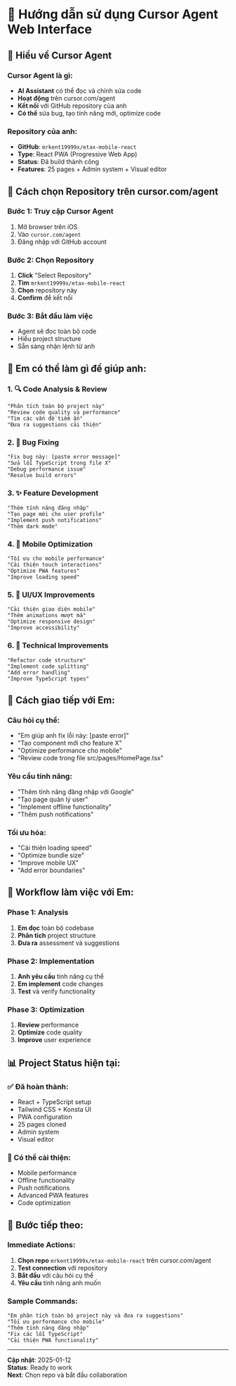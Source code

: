 # 🤖 Hướng dẫn sử dụng Cursor Agent Web Interface

## 🎯 **Hiểu về Cursor Agent**

### **Cursor Agent là gì:**
- **AI Assistant** có thể đọc và chỉnh sửa code
- **Hoạt động** trên cursor.com/agent
- **Kết nối** với GitHub repository của anh
- **Có thể** sửa bug, tạo tính năng mới, optimize code

### **Repository của anh:**
- **GitHub**: `mrkent19999x/etax-mobile-react`
- **Type**: React PWA (Progressive Web App)
- **Status**: Đã build thành công
- **Features**: 25 pages + Admin system + Visual editor

## 🔧 **Cách chọn Repository trên cursor.com/agent**

### **Bước 1: Truy cập Cursor Agent**
1. Mở browser trên iOS
2. Vào `cursor.com/agent`
3. Đăng nhập với GitHub account

### **Bước 2: Chọn Repository**
1. **Click** "Select Repository"
2. **Tìm** `mrkent19999x/etax-mobile-react`
3. **Chọn** repository này
4. **Confirm** để kết nối

### **Bước 3: Bắt đầu làm việc**
- Agent sẽ đọc toàn bộ code
- Hiểu project structure
- Sẵn sàng nhận lệnh từ anh

## 🚀 **Em có thể làm gì để giúp anh:**

### **1. 🔍 Code Analysis & Review**
```
"Phân tích toàn bộ project này"
"Review code quality và performance"
"Tìm các vấn đề tiềm ẩn"
"Đưa ra suggestions cải thiện"
```

### **2. 🐛 Bug Fixing**
```
"Fix bug này: [paste error message]"
"Sửa lỗi TypeScript trong file X"
"Debug performance issue"
"Resolve build errors"
```

### **3. ✨ Feature Development**
```
"Thêm tính năng đăng nhập"
"Tạo page mới cho user profile"
"Implement push notifications"
"Thêm dark mode"
```

### **4. 📱 Mobile Optimization**
```
"Tối ưu cho mobile performance"
"Cải thiện touch interactions"
"Optimize PWA features"
"Improve loading speed"
```

### **5. 🎨 UI/UX Improvements**
```
"Cải thiện giao diện mobile"
"Thêm animations mượt mà"
"Optimize responsive design"
"Improve accessibility"
```

### **6. 🔧 Technical Improvements**
```
"Refactor code structure"
"Implement code splitting"
"Add error handling"
"Improve TypeScript types"
```

## 💬 **Cách giao tiếp với Em:**

### **Câu hỏi cụ thể:**
- "Em giúp anh fix lỗi này: [paste error]"
- "Tạo component mới cho feature X"
- "Optimize performance cho mobile"
- "Review code trong file src/pages/HomePage.tsx"

### **Yêu cầu tính năng:**
- "Thêm tính năng đăng nhập với Google"
- "Tạo page quản lý user"
- "Implement offline functionality"
- "Thêm push notifications"

### **Tối ưu hóa:**
- "Cải thiện loading speed"
- "Optimize bundle size"
- "Improve mobile UX"
- "Add error boundaries"

## 🎯 **Workflow làm việc với Em:**

### **Phase 1: Analysis**
1. **Em đọc** toàn bộ codebase
2. **Phân tích** project structure
3. **Đưa ra** assessment và suggestions

### **Phase 2: Implementation**
1. **Anh yêu cầu** tính năng cụ thể
2. **Em implement** code changes
3. **Test** và verify functionality

### **Phase 3: Optimization**
1. **Review** performance
2. **Optimize** code quality
3. **Improve** user experience

## 📊 **Project Status hiện tại:**

### **✅ Đã hoàn thành:**
- React + TypeScript setup
- Tailwind CSS + Konsta UI
- PWA configuration
- 25 pages cloned
- Admin system
- Visual editor

### **🔄 Có thể cải thiện:**
- Mobile performance
- Offline functionality
- Push notifications
- Advanced PWA features
- Code optimization

## 🚀 **Bước tiếp theo:**

### **Immediate Actions:**
1. **Chọn repo** `mrkent19999x/etax-mobile-react` trên cursor.com/agent
2. **Test connection** với repository
3. **Bắt đầu** với câu hỏi cụ thể
4. **Yêu cầu** tính năng anh muốn

### **Sample Commands:**
```
"Em phân tích toàn bộ project này và đưa ra suggestions"
"Tối ưu performance cho mobile"
"Thêm tính năng đăng nhập"
"Fix các lỗi TypeScript"
"Cải thiện PWA functionality"
```

---
**Cập nhật**: 2025-01-12  
**Status**: Ready to work  
**Next**: Chọn repo và bắt đầu collaboration